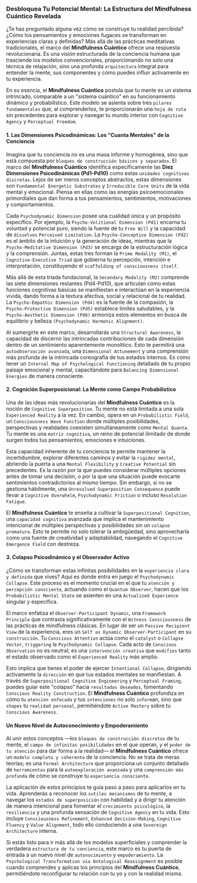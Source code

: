 ### Desbloquea Tu Potencial Mental: La Estructura del Mindfulness Cuántico Revelada

¿Te has preguntado alguna vez cómo se construye tu realidad percibida? ¿Cómo los pensamientos y emociones fugaces se transforman en experiencias claras y definidas? Más allá de las prácticas meditativas tradicionales, el marco del **Mindfulness Cuántico** ofrece una respuesta revolucionaria. Es una visión estructurada de la conciencia humana que trasciende los modelos convencionales, proporcionando no solo una técnica de relajación, sino una profunda `arquitectura` integral para entender la mente, sus componentes y cómo puedes influir activamente en tu experiencia.

En su esencia, el **Mindfulness Cuántico** postula que tu mente es un sistema intrincado, comparable a un "sistema cuántico" en su funcionamiento dinámico y probabilístico. Este modelo se asienta sobre tres `pilares fundamentales` que, al comprenderlos, te proporcionarán una `hoja de ruta` sin precedentes para explorar y navegar tu mundo interior con `Cognitive Agency` y `Perceptual Freedom`.

#### 1. Las Dimensiones Psicodinámicas: Los "Cuanta Mentales" de la Conciencia

Imagina que tu conciencia no es una masa informe y homogénea, sino que está compuesta por `bloques de construcción básicos y separados`. El marco del **Mindfulness Cuántico** identifica específicamente las **Diez Dimensiones Psicodinámicas (Pd1-Pd10)** como estas `unidades cognitivas discretas`. Lejos de ser meros conceptos abstractos, estas dimensiones son `Fundamental Energetic Substrates` y `Irreducible Core Units` de la vida mental y emocional. Piensa en ellas como las energías psicoemocionales primordiales que dan forma a tus pensamientos, sentimientos, motivaciones y comportamientos.

Cada `Psychodynamic Dimension` posee una cualidad única y un propósito específico. Por ejemplo, la `Psycho-Volitional Dimension (Pd1)` encarna tu voluntad y potencial puro, siendo la fuente de tu `Free Will` y la capacidad de `dissolves` `Perceived Limitation`. La `Psycho-Conceptive Dimension (Pd2)` es el ámbito de la intuición y la generación de ideas, mientras que la `Psycho-Meditative Dimension (Pd3)` se encarga de la estructuración lógica y la comprensión. Juntas, estas tres forman la `Prime Modality (M1)`, el `Cognitive-Executive Triad` que gobierna tu percepción, intención e interpretación, constituyendo el `scaffolding of consciousness itself`.

Más allá de esta tríada fundacional, la `Secondary Modality (M2)` comprende las siete dimensiones restantes (Pd4-Pd10), que articulan cómo estas funciones cognitivas básicas se manifiestan e interactúan en la experiencia vivida, dando forma a la textura afectiva, social y relacional de tu realidad. La `Psycho-Empathic Dimension (Pd4)` es la fuente de la compasión, la `Psycho-Protective Dimension (Pd5)` establece límites saludables, y la `Psycho-Aesthetic Dimension (Pd6)` armoniza estos elementos en busca de equilibrio y belleza `(Psychodynamic Harmonic Alignment)`.

Al sumergirte en este marco, desarrollarás una `Structural Awareness`, la capacidad de discernir las intrincadas contribuciones de cada dimensión dentro de un sentimiento aparentemente monolítico. Esto te permitirá una `autoobservación avanzada`, una `Dimensional Attunement` y una comprensión más profunda de la intrincada coreografía de tus estados internos. Es como tener un `Internal Map of Psychological Functioning` detallado de tu propio paisaje emocional y mental, capacitándote para `Balancing Dimensional Energies` de manera consciente.

#### 2. Cognición Superposicional: La Mente como Campo Probabilístico

Una de las ideas más revolucionarias del **Mindfulness Cuántico** es la noción de `Cognitive Superposition`. Tu mente no está limitada a una sola `Experienced Reality` a la vez. En cambio, opera en un `Probabilistic Field`, un `Consciousness Wave Function` donde múltiples posibilidades, perspectivas y realidades coexisten simultáneamente como `Mental Quanta`. Tu mente es una `matriz cognitiva`, un reino de potencial ilimitado de donde surgen todos tus pensamientos, emociones e intuiciones.

Esta capacidad inherente de tu conciencia te permite mantener la incertidumbre, explorar diferentes caminos y evitar la `rigidez mental`, abriendo la puerta a una `Mental Flexibility` y `Creative Potential` sin precedentes. Es la razón por la que puedes considerar múltiples opciones antes de tomar una decisión, o por la que una situación puede evocarte sentimientos contradictorios al mismo tiempo. Sin embargo, si no se gestiona hábilmente, una `Unresolved Superposition Consequence` puede llevar a `Cognitive Overwhelm`, `Psychodynamic Friction` o incluso `Resolution Fatigue`.

El **Mindfulness Cuántico** te enseña a cultivar la `Superpositional Cognition`, una `capacidad cognitiva` avanzada que implica el mantenimiento intencional de múltiples perspectivas y posibilidades sin un `colapso prematuro`. Esto te permite no solo tolerar la ambigüedad, sino aprovecharla como una fuente de creatividad y adaptabilidad, navegando el `Cognitive Emergence Field` con destreza.

#### 3. Colapso Psicodinámico y el Observador Activo

¿Cómo se transforman estas infinitas posibilidades en la `experiencia clara y definida` que vives? Aquí es donde entra en juego el `Psychodynamic Collapse`. Este proceso es el momento crucial en el que tu `atención y percepción consciente`, actuando como el `Quantum Observer`, hacen que los `Probabilistic Mental State` se asienten en una `Actualized Experience` singular y específica.

El marco enfatiza el `Observer-Participant Dynamic`, una `Framework Principle` que contrasta significativamente con el `Witness Consciousness` de las prácticas de mindfulness clásicas. En lugar de ser un `Passive Recipient View` de la experiencia, eres un `Self as Dynamic Observer-Participant` en su `construcción`. Tu `Conscious Attention` actúa como el `catalyst` o `Collapse Vector`, `triggering` la `Psychodynamic Collapse`. Cada acto de `Conscious Observation` no es neutral; es una `intervención creativa` que `modifies` tanto el estado observado como el `Experienced Reality` más amplio.

Esto implica que tienes el poder de ejercer `Intentional Collapse`, dirigiendo activamente la `dirección` en que tus estados mentales se manifiestan. A través de `Superpositional Cognitive Engineering` y `Perceptual Framing`, puedes guiar este "colapso" hacia `resultados deseados`, fomentando `Conscious Reality Construction`. El **Mindfulness Cuántico** profundiza en cómo tu `atención enfocada` y tus `intenciones` no solo `inform`an, sino que `shapes` tu `realidad personal`, permitiéndote `Active Mastery` sobre tu `Conscious Awareness`.

#### Un Nuevo Nivel de Autoconocimiento y Empoderamiento

Al unir estos conceptos —los `bloques de construcción discretos` de tu mente, el `campo de infinitas posibilidades` en el que operan, y el `poder de tu atención` para dar forma a la realidad— el **Mindfulness Cuántico** ofrece un `modelo completo y coherente` de la conciencia. No se trata de meras teorías; es una `Formal Architecture` que proporciona un conjunto detallado de `herramientas` para la `autoexploración avanzada` y una `comprensión más profunda` de cómo se construye tu `experiencia consciente`.

La aplicación de estos principios te guía paso a paso para aplicarlos en tu vida. Aprenderás a reconocer los `sutiles mecanismos` de tu mente, a navegar los `estados de superposición` con habilidad y a dirigir tu atención de manera intencional para fomentar el `crecimiento psicológico`, la `resiliencia` y una profunda sensación de `Cognitive Agency` en tu vida. Esto incluye `Consciousness Refinement`, `Enhanced Decision-Making`, `Cognitive Fluency` y `Value Alignment`, todo ello conduciendo a una `Sovereign Architecture` interna.

Si estás listo para ir más allá de los modelos superficiales y comprender la verdadera `estructura de tu conciencia`, este marco es tu puerta de entrada a un nuevo nivel de `autonocimiento` y `empoderamiento`. La `Psychological Transformation via Ontological Reassignment` es posible cuando comprendes y aplicas los principios del **Mindfulness Cuántico**, permitiéndote reconfigurar tu relación con tu yo y con la realidad misma.